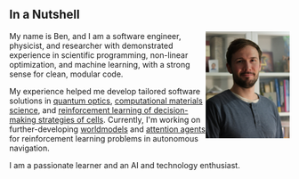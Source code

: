 ## In a Nutshell

<img style="float: right;" width=30%, src="img/portrait.png">

My name is Ben, and I am a software engineer, physicist, and researcher with demonstrated experience in scientific programming, non-linear optimization, and  machine learning, with a strong sense for clean, modular code.

My experience helped me develop tailored software solutions in 
<a class="" target='blank' href="https://journals.aps.org/prl/abstract/10.1103/PhysRevLett.115.033601">quantum optics</a>, 
<a class="" target='blank' href="https://pubs.acs.org/doi/abs/10.1021/acs.jctc.9b01251">computational materials science</a>, and
<a class="" target='blank' href="https://www.pnas.org/content/118/19/e2019683118">reinforcement learning of decision-making strategies of cells</a>. 
Currently, I'm working on further-developing 
<a class="" target='blank' href="https://worldmodels.github.io/">worldmodels</a> and 
<a class="" target='blank' href="https://attentionagent.github.io/">attention agents</a> for reinforcement learning problems in autonomous navigation.

I am a passionate learner and an AI and technology enthusiast.
